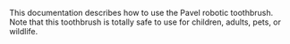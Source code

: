 This documentation describes how to use the Pavel robotic
toothbrush.
Note that this toothbrush is totally safe to use for children,
adults, pets, or wildlife.
